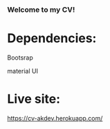 ### Welcome to my CV!

# Dependencies:

Bootsrap

material UI

# Live site: 

https://cv-akdev.herokuapp.com/

